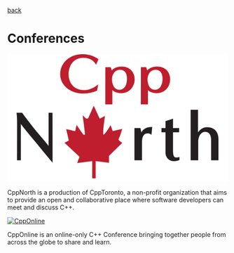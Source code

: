 [back](README.md)

# Conferences

[![CppNorth](./logos/CPP-North-no2022-web.png)](https://cppnorth.ca/)

CppNorth is a production of CppToronto, a non-profit organization that aims to provide an 
open and collaborative place where software developers can meet and discuss C++.

[![CppOnline](./logos/CppOnline-Circle.psd)](https://cpponline.uk/)

CppOnline is an online-only C++ Conference bringing together people from across the globe to share and learn.
